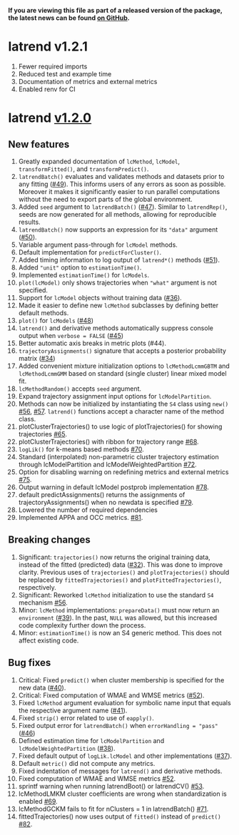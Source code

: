 **If you are viewing this file as part of a released version of the package, the latest news can be found [on GitHub](https://philips-software.github.io/latrend/news/).**
# latrend v1.2.1
1. Fewer required imports
2. Reduced test and example time
3. Documentation of metrics and external metrics
4. Enabled renv for CI

# latrend [v1.2.0](https://github.com/philips-software/latrend/milestone/2)

## New features
1. Greatly expanded documentation of `lcMethod`, `lcModel`, `transformFitted()`, and `transformPredict()`.
2. `latrendBatch()` evaluates and validates methods and datasets prior to any fitting ([#49](https://github.com/philips-software/latrend/issues/49)). This informs users of any errors as soon as possible. Moreover it makes it significantly easier to run parallel computations without the need to export parts of the global environment.
3. Added `seed` argument to `latrendBatch()` ([#47](https://github.com/philips-software/latrend/issues/47)). Similar to `latrendRep()`, seeds are now generated for all methods, allowing for reproducible results.
4. `latrendBatch()` now supports an expression for its `"data"` argument ([#50](https://github.com/philips-software/latrend/issues/50)).
5. Variable argument pass-through for `lcModel` methods.
6. Default implementation for `predictForCluster()`.
7. Added timing information to log output of `latrend*()` methods ([#51](https://github.com/philips-software/latrend/issues/51)).
8. Added `"unit"` option to `estimationTime()`.
9. Implemented `estimationTime()` for `lcModels`.
10. `plot(lcModel)` only shows trajectories when `"what"` argument is not specified.
11. Support for `lcModel` objects without training data ([#36](https://github.com/philips-software/latrend/issues/36)).
12. Made it easier to define new `lcMethod` subclasses by defining better default methods.
13. `plot()` for `lcModels` ([#48](https://github.com/philips-software/latrend/issues/48))
14. `latrend()` and derivative methods automatically suppress console output when `verbose = FALSE` ([#45](https://github.com/philips-software/latrend/issues/45))
15. Better automatic axis breaks in metric plots (#44).
16. `trajectoryAssignments()` signature that accepts a posterior probability matrix ([#34](https://github.com/philips-software/latrend/issues/34))
17. Added convenient mixture initialization options to `lcMethodLcmmGBTM` and `lcMethodLcmmGMM` based on standard (single cluster) linear mixed model fit.
18. `lcMethodRandom()` accepts `seed` argument.
19. Expand trajectory assignment input options for `lcModelPartition`.
20. Methods can now be initialized by instantiating the `S4` class using `new()` [#56](https://github.com/philips-software/latrend/issues/56), [#57](https://github.com/philips-software/latrend/issues/57). `latrend()` functions accept a character name of the method class.
21. plotClusterTrajectories() to use logic of plotTrajectories() for showing trajectories [#65](https://github.com/philips-software/latrend/issues/65).
22. plotClusterTrajectories() with ribbon for trajectory range [#68](https://github.com/philips-software/latrend/issues/68).
23. `logLik()` for k-means based methods [#70](https://github.com/philips-software/latrend/issues/70).
24. Standard (interpolated) non-parametric cluster trajectory estimation through lcModelPartition and lcModelWeightedPartition [#72](https://github.com/philips-software/latrend/issues/72).
25. Option for disabling warning on redefining metrics and external metrics [#75](https://github.com/philips-software/latrend/issues/75).
26. Output warning in default lcModel postprob implementation [#78](https://github.com/philips-software/latrend/issues/78).
27. default predictAssignments() returns the assignments of trajectoryAssignments() when no newdata is specified [#79](https://github.com/philips-software/latrend/issues/79).
28. Lowered the number of required dependencies
29. Implemented APPA and OCC metrics. [#81](https://github.com/philips-software/latrend/issues/81).

## Breaking changes
1. Significant: `trajectories()` now returns the original training data, instead of the fitted (predicted) data ([#32](https://github.com/philips-software/latrend/issues/32)). This was done to improve clarity. 
Previous uses of `trajectories()` and `plotTrajectories()` should be replaced by `fittedTrajectories()` and `plotFittedTrajectories()`, respectively.
2. Significant: Reworked `lcMethod` initialization to use the standard `S4` mechanism [#56](https://github.com/philips-software/latrend/issues/56).
2. Minor: `lcMethod` implementations: `prepareData()` must now return an `environment` ([#39](https://github.com/philips-software/latrend/issues/39)). In the past, `NULL` was allowed, but this increased code complexity further down the process.
3. Minor: `estimationTime()` is now an S4 generic method. This does not affect existing code.
 
## Bug fixes
1. Critical: Fixed `predict()` when cluster membership is specified for the new data ([#40](https://github.com/philips-software/latrend/issues/40)).
2. Critical: Fixed computation of WMAE and WMSE metrics ([#52](https://github.com/philips-software/latrend/issues/52)).
3. Fixed `lcMethod` argument evaluation for symbolic name input that equals the respective argument name ([#41](https://github.com/philips-software/latrend/issues/41)).
4. Fixed `strip()` error related to use of `eapply()`.
5. Fixed output error for `latrendBatch()` when `errorHandling = "pass"` ([#46](https://github.com/philips-software/latrend/issues/46))
6. Defined estimation time for `lcModelPartition` and `lcModelWeightedPartition` ([#38](https://github.com/philips-software/latrend/issues/38)).
7. Fixed default output of `logLik.lcModel` and other implementations ([#37](https://github.com/philips-software/latrend/issues/37)).
8. Default `metric()` did not compute any metrics.
9. Fixed indentation of messages for `latrend()` and derivative methods.
10. Fixed computation of WMAE and WMSE metrics [#52](https://github.com/philips-software/latrend/issues/52).
11. sprintf warning when running latrendBoot() or latrendCV() [#53](https://github.com/philips-software/latrend/issues/53).
12. lcMethodLMKM cluster coefficients are wrong when standardization is enabled [#69](https://github.com/philips-software/latrend/issues/69).
13. lcMethodGCKM fails to fit for nClusters = 1 in latrendBatch() [#71](https://github.com/philips-software/latrend/issues/71).
14. fittedTrajectories() now uses output of `fitted()` instead of `predict()` [#82](https://github.com/philips-software/latrend/issues/82).
